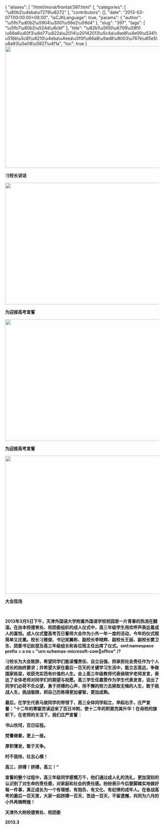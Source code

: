 {
    "aliases": [
        "/html/moral/frontal/397.html"
    ],
    "categories": [
        "\u80b2\u4eba\u7279\u8272"
    ],
    "contributors": [],
    "date": "2013-03-07T00:00:00+08:00",
    "isCJKLanguage": true,
    "params": {
        "author": "\u5fb7\u80b2\u5904\u3001\u56e2\u59d4"
    },
    "slug": "397",
    "tags": [
        "\u5fb7\u80b2\u524d\u6cbf"
    ],
    "title": "\u82b1\u5f00\u6709\u58f0  \u68a6\u60f3\u8d77\u822a\u2014\u20142013\u5c4a\u9ad8\u4e09\u5341\u516b\u5c81\u6210\u4eba\u4eea\u5f0f\u66a8\u9ad8\u8003\u767e\u65e5\u8a93\u5e08\u5927\u4f1a",
    "toc": true
}
****<img
    src="https://cdn.tfls.online/mirror/full/1ba4910d492f907904371e916440c07ec26c5603.jpg"
    style="display:block;margin-left:auto;margin-right:auto;"
    decoding="async"
    fetchpriority="auto"
    loading="lazy"
    height="397"
    width="600"
/>****

**刁校长讲话**

**<img
    src="https://cdn.tfls.online/mirror/full/ecbe003f3798afb7287604b05688d388748fe186.jpg"
    style="display:block;margin-left:auto;margin-right:auto;"
    decoding="async"
    fetchpriority="auto"
    loading="lazy"
    height="397"
    width="600"
/>**

**为迎接高考宣誓**

**<img
    src="https://cdn.tfls.online/mirror/full/39c20fec51ac27eed5cdd4db7f3e05192ba67f20.jpg"
    style="display:block;margin-left:auto;margin-right:auto;"
    decoding="async"
    fetchpriority="auto"
    loading="lazy"
    height="397"
    width="600"
/>**

**为迎接高考宣誓**

**<img
    src="https://cdn.tfls.online/mirror/full/182a3cf8f063e4120900cb95015abb58ffb32e53.jpg"
    style="display:block;margin-left:auto;margin-right:auto;"
    decoding="async"
    fetchpriority="auto"
    loading="lazy"
    height="450"
    width="600"
/>**

**大会现场**

  

**2013年3月5日下午，天津外国语大学附属外国语学校校园里一片青春的热浪在翻滚。在由本校德育处、校团委组织的成人仪式中，高三年级学生用欢呼声表达着成人的喜悦。成人仪式暨高考百日誓师大会作为小外一年一度的活动，今年的仪式既简单又庄重。校长刁雅俊、书记吴翼彬、副校长李晓辉、副校长王丽、副校长窦卫东、团委书记赵堃及高三年级组长和各位班主任出席了仪式。xml:namespace prefix = o ns = "urn:schemas-microsoft-com:office:office" /?**

**刁校长为大会致辞，希望同学们能读懂责任、自立自强，把承担社会责任作为个人成长的始终要求；并希望大家在最后一百天的关键学习生活中，能立志高远，争做国家栋梁，收获充实而有价值的人生。会上高三年级教师代表侯晓宇老师发言，表达了全体老师对同学们的期望与祝愿。高三学生任嘉雯作为学生代表发言，说出了同学们必将不负众望、勇于拼搏的心声，用不懈的努力去换取无悔的人生，敢于挑战人生，挑战极限，把自己历练得更加睿智，更加成熟。**

**最后，在学生代表马俊同学的带领下，高三全体同学起立，举起右手，庄严宣誓：“十二年的寒窗苦读迎来了百日冲刺，使十二年的积累完美升华！在母校的旗帜下，在老师的关注下，我们庄严宣誓：**

**书山坎坷，百日征程。**

**焚膏继晷，更上一层。**

**厚积薄发，敢于天争。**

**时不我待，壮志心横！**

**高三，拼搏！拼搏，高三！”**

**宣誓的整个过程中，高三年级同学感慨万千，他们通过成人礼的洗礼，更加深刻的认识到了对生命的责任感，对家庭和社会的责任感。纷纷表示今后要脚踏实地做好每一件事，真正成长为一个有理想、有抱负、有文化、有纪律的成年人。在奋战高考的最后一百天里，大家一起拼搏一百天，苦战一百天，不留遗憾，共同为六月的小外再铸辉煌！**

**天津外大附校德育处、校团委**

**2013.3**

